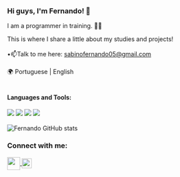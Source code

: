### Hi guys, I'm Fernando! 👾

I am a programmer in training. 🧑‍💻

This is where I share a little about my studies and projects!
<br>
<br>
•📫Talk to me here: sabinofernando05@gmail.com
<br>
<br>
🌍 Portuguese | English
<br>
<br>

#### Languages and Tools:
<img src="https://img.shields.io/badge/JavaScript-F7DF1E?style=for-the-badge&logo=javascript&logoColor=black"> <img src="https://img.shields.io/badge/React-20232A?style=for-the-badge&logo=react&logoColor=61DAFB"> <img src="https://img.shields.io/badge/Node.js-43853D?style=for-the-badge&logo=node.js&logoColor=white">  <img src="https://img.shields.io/badge/GIT-E44C30?style=for-the-badge&logo=git&logoColor=white"> 
<br>
<br>
![Fernando GitHub stats](https://github-readme-stats.vercel.app/api?username=nandosabino&show_icons=true&theme=transparent)

### Connect with me:
<a href="https://www.linkedin.com/in/fernando-sabino-da-silva-carneiro-495220305/">
<img src="https://github.com/user-attachments/assets/11784568-8a11-4bf5-b48b-18409ba6f566" align="center" width="30px">
</a>
<a href="https://www.instagram.com/_nandosabino/">
  <img src="https://github.com/user-attachments/assets/051e4dfe-b62d-4985-8762-629b059c465e" align="center" width="23px"> 
</a>

